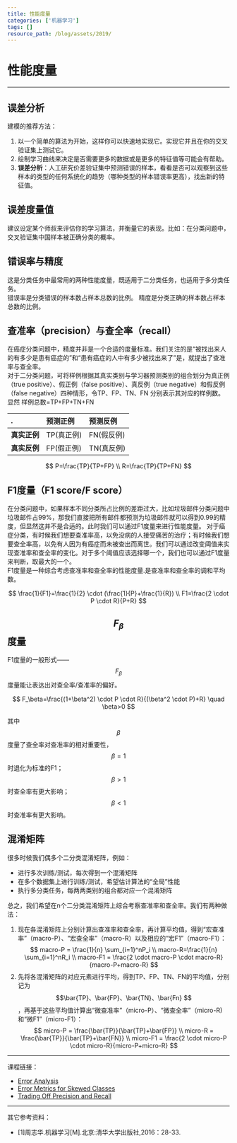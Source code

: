 ```yaml
---
title: 性能度量
categories: ['机器学习']
tags: []
resource_path: /blog/assets/2019/
---
```


<script type="text/javascript" async src="https://cdn.mathjax.org/mathjax/latest/MathJax.js?config=TeX-MML-AM_CHTML"> </script>

性能度量
===

---

误差分析
---

建模的推荐方法：

1. 以一个简单的算法为开始，这样你可以快速地实现它。实现它并且在你的交叉验证集上测试它。
2. 绘制学习曲线来决定是否需要更多的数据或是更多的特征值等可能会有帮助。
3. **误差分析**：人工研究价差验证集中预测错误的样本，看看是否可以观察到这些样本的类型的任何系统化的趋势（哪种类型的样本错误率更高），找出新的特征值。

误差度量值
---

建议设定某个师叔来评估你的学习算法，并衡量它的表现。比如：在分类问题中，交叉验证集中国样本被正确分类的概率。

错误率与精度
---

这是分类任务中最常用的两种性能度量，既适用于二分类任务，也适用于多分类任务。  
错误率是分类错误的样本数占样本总数的比例。
精度是分类正确的样本数占样本总数的比例。

查准率（precision）与查全率（recall）
---

在癌症分类问题中，精度并非是一个合适的度量标准。我们关注的是“被找出来人的有多少是患有癌症的”和“患有癌症的人中有多少被找出来了”是，就提出了查准率与查全率。  
对于二分类问题，可将样例根据其真实类别与学习器预测类别的组合划分为真正例（true positive）、假正例（false positive）、真反例（true negative）和假反例（false negative）四种情形，令TP、FP、TN、FN 分别表示其对应的样例数。显然 样例总数=TP+FP+TN+FN

.|预测正例|预测反例
:-|:-|:-
**真实正例**|TP(真正例)|FN(假反例)
**真实反例**|FP(假正例)|TN(真反例)

$$
P=\frac{TP}{TP+FP} \\
R=\frac{TP}{TP+FN}
$$

F1度量（F1 score/F score）
---

在分类问题中，如果样本不同分类所占比例的差距过大，比如垃圾邮件分类问题中垃圾邮件占99%，那我们直接把所有邮件都预测为垃圾邮件就可以得到0.99的精度，但显然这并不是合适的。此时我们可以通过F1度量来进行性能度量。
对于癌症分类，有时候我们想要查准率高，以免没病的人接受痛苦的治疗；有时候我们想要查全率高，以免有人因为有癌症而未被查出而离世。我们可以通过改变阈值来实现查准率和查全率的变化。对于多个阈值应该选择哪一个，我们也可以通过F1度量来判断，取最大的一个。  
F1度量是一种综合考虑查准率和查全率的性能度量.是查准率和查全率的调和平均数。

$$
\frac{1}{F1}=\frac{1}{2} \cdot (\frac{1}{P}+\frac{1}{R}) \\
F1=\frac{2 \cdot P \cdot R}{P+R}
$$

$$ F_\beta $$度量
---

F1度量的一般形式——$$F_\beta$$
度量能让表达出对查全率/查准率的偏好。

$$
F_\beta=\frac{(1+\beta^2) \cdot P \cdot R}{(\beta^2 \cdot P)+R} \quad \beta>0
$$

其中
$$\beta$$
度量了查全率对查准率的相对重要性，
$$\beta=1$$
时退化为标准的F1；
$$\beta>1$$
时查全率有更大影响；
$$\beta<1$$
时查准率有更大影响。

混淆矩阵
---

很多时候我们偶多个二分类混淆矩阵，例如：

* 进行多次训练/测试，每次得到一个混淆矩阵
* 在多个数据集上进行训练/测试，希望估计算法的“全局”性能
* 执行多分类任务，每两两类别的组合都对应一个混淆矩阵

总之，我们希望在n个二分类混淆矩阵上综合考察查准率和查全率。我们有两种做法：

1. 现在各混淆矩阵上分别计算出查准率和查全率，再计算平均值，得到“宏查准率”（macro-P）、“宏查全率”（macro-R）以及相应的“宏F1”（macro-F1）：  
   $$
   macro-P = \frac{1}{n} \sum_{i=1}^nP_i \\
   macro-R=\frac{1}{n} \sum_{i=1}^nR_i \\
   macro-F1 = \frac{2 \cdot macro-P \cdot macro-R}{macro-P+macro-R}
   $$
2. 先将各混淆矩阵的对应元素进行平均，得到TP、FP、TN、FN的平均值，分别记为
   $$\bar{TP}、\bar{FP}、\bar{TN}、\bar{Fn}  $$
   ，再基于这些平均值计算出“微查准率”（micro-P）、“微查全率”（micro-R)和“微F1”（micro-F1）：  
   $$
   micro-P = \frac{\bar{TP}}{\bar{TP}+\bar{FP}} \\
   micro-R = \frac{\bar{TP}}{\bar{TP}+\bar{FN}} \\
   micro-F1 = \frac{2 \cdot micro-P \cdot micro-R}{micro-P+micro-R}
   $$

---

课程链接：

* [Error Analysis](https://www.coursera.org/learn/machine-learning/lecture/x62iE/error-analysis)
* [Error Metrics for Skewed Classes](https://www.coursera.org/learn/machine-learning/lecture/tKMWX/error-metrics-for-skewed-classes)
* [Trading Off Precision and Recall](https://www.coursera.org/learn/machine-learning/lecture/CuONQ/trading-off-precision-and-recall)

---

其它参考资料：

* [1]周志华.机器学习[M].北京:清华大学出版社,2016：28-33.